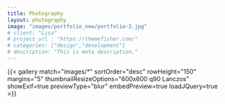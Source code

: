 ```yaml
---
title: Photography
layout: photography
image: "images/portfolio_new/portfolio-2.jpg"
# client: "Lisa"
# project_url : "https://themefisher.com/"
# categories: ["design","development"]
# description: "This is meta description."
---
```

{{< gallery match="images/*" sortOrder="desc" rowHeight="150" margins="5" thumbnailResizeOptions="600x600 q90 Lanczos" showExif=true previewType="blur" embedPreview=true loadJQuery=true >}}

